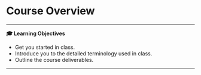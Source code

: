 # Course Overview


---

**:mortar_board: Learning Objectives**

* Get you started in class.
* Introduce you to the detailed terminology used in class.
* Outline the course deliverables.

---
